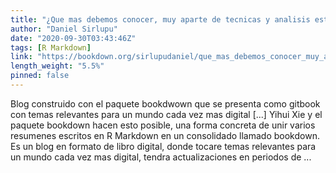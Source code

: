 ```yaml
---
title: "¿Que mas debemos conocer, muy aparte de tecnicas y analisis estadistico? Analytics, BI, automatizacion, etc."
author: "Daniel Sirlupu"
date: "2020-09-30T03:43:46Z"
tags: [R Markdown]
link: "https://bookdown.org/sirlupudaniel/que_mas_debemos_conocer_muy_aparte_de_tecnicas_y_analisis_estadi/"
length_weight: "5.5%"
pinned: false
---
```


Blog construido con el paquete bookdwown que se presenta como gitbook con temas relevantes para un mundo cada vez mas digital [...] Yihui Xie y el paquete bookdown hacen esto posible, una forma concreta de unir varios resumenes escritos en R Markdown en un consolidado llamado bookdown. Es un blog en formato de libro digital, donde tocare temas relevantes para un mundo cada vez mas digital, tendra actualizaciones en periodos de ...
